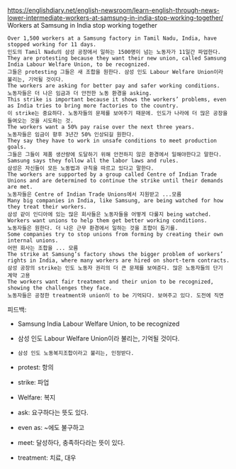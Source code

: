 https://englishdiary.net/english-newsroom/learn-english-through-news-lower-intermediate-workers-at-samsung-in-india-stop-working-together/
Workers at Samsung in India stop working together



```
Over 1,500 workers at a Samsung factory in Tamil Nadu, India, have stopped working for 11 days.
인도의 Tamil Nadu의 삼성 공장에서 일하는 1500명이 넘는 노동자가 11일간 파업한다.
They are protesting because they want their new union, called Samsung India Labour Welfare Union, to be recognized.
그들은 protesting 그들은 새 조합을 원한다. 삼성 인도 Labour Welfare Union이라 불리는, 기억될 것이다.
The workers are asking for better pay and safer working conditions.
노동자들은 더 나은 임금과 더 안전한 노동 환경을 asking.
This strike is important because it shows the workers’ problems, even as India tries to bring more factories to the country.
이 strike는 중요하다. 노동자들의 문제를 보여주기 때문에. 인도가 나라에 더 많은 공장을 들여오는 것을 시도하는 것.
The workers want a 50% pay raise over the next three years.
노동자들은 임금이 향후 3년간 50% 인상되길 원한다.
They say they have to work in unsafe conditions to meet production goals. 
그들은 그들이 제품 생산량에 도달하기 위해 안전하지 않은 환경에서 일해야한다고 말한다.
Samsung says they follow all the labor laws and rules.
삼성은 자신들이 모든 노동법과 규칙을 따르고 있다고 말한다.
The workers are supported by a group called Centre of Indian Trade Unions and are determined to continue the strike until their demands are met.
노동자들은 Centre of Indian Trade Unions에서 지원받고 ...모름
Many big companies in India, like Samsung, are being watched for how they treat their workers.
삼성 같이 인디아에 있는 많은 회사들은 노동자들을 어떻게 다룰지 being watched.
Workers want unions to help them get better working conditions.
노동자들은 원한다. 더 나은 근무 환경에서 일하는 것을 조합이 돕기를.
Some companies try to stop unions from forming by creating their own internal unions. 
어떤 회사는 조합을 ... 모름
The strike at Samsung’s factory shows the bigger problem of workers’ rights in India, where many workers are hired on short-term contracts.
삼성 공장의 strike는 인도 노동자 권리의 더 큰 문제를 보여준다. 많은 노동자들의 단기 계약 고용
The workers want fair treatment and their union to be recognized, showing the challenges they face.
노동자들은 공정한 treatment와 union이 to be 기억되다. 보여주고 있다. 도전에 직면
```

피드백:
- Samsung India Labour Welfare Union, to be recognized
- 삼성 인도 Labour Welfare Union이라 불리는, 기억될 것이다.
- `삼성 인도 노동복지조합이라고 불리는, 인정받다.`

- protest: 항의
- strike: 파업
- Welfare: 복지
- ask: 요구하다는 뜻도 있다.
- even as: ~에도 불구하고
- meet: 달성하다, 충족하다라는 뜻이 있다.
- treatment: 치료, 대우
